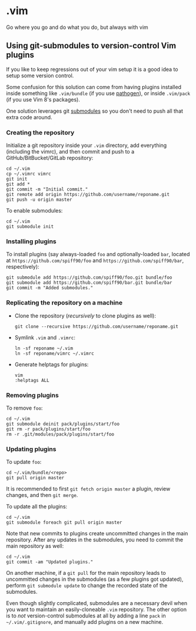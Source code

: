 # .vim
Go where you go and do what you do, but always with vim

## Using git-submodules to version-control Vim plugins
If you like to keep regressions out of your vim setup it is a good idea to setup some version control.

Some confusion for this solution can come from having plugins installed inside something like `.vim/bundle` (if you use [pathogen](https://github.com/tpope/vim-pathogen)), or inside `.vim/pack` (if you use Vim 8's packages).

One solution leverages git [submodules](https://git-scm.com/book/en/v2/Git-Tools-Submodules) so you don't need to push all that extra code around.

### Creating the repository
Initialize a git repository inside your `.vim` directory, add everything (including the vimrc), and then commit and push to a GitHub/BitBucket/GitLab repository:

```
cd ~/.vim
cp ~/.vimrc vimrc
git init
git add *
git commit -m "Initial commit."
git remote add origin https://github.com/username/reponame.git
git push -u origin master
```

To enable submodules:
```
cd ~/.vim
git submodule init
```

### Installing plugins
To install plugins (say always-loaded `foo` and optionally-loaded `bar`, located at `https://github.com/spiff90/foo` and `https://github.com/spiff90/bar`, respectively):

```
git submodule add https://github.com/spiff90/foo.git bundle/foo
git submodule add https://github.com/spiff90/bar.git bundle/bar
git commit -m "Added submodules."
```

### Replicating the repository on a machine
- Clone the repository (_recursively_ to clone plugins as well):

    ```
    git clone --recursive https://github.com/username/reponame.git
    ```
    
- Symlink `.vim` and `.vimrc`:

    ```
    ln -sf reponame ~/.vim
    ln -sf reponame/vimrc ~/.vimrc
    ```
    
- Generate helptags for plugins:
    ```
    vim
    :helptags ALL
    ```
    
### Removing plugins
To remove `foo`:
```
cd ~/.vim
git submodule deinit pack/plugins/start/foo
git rm -r pack/plugins/start/foo
rm -r .git/modules/pack/plugins/start/foo
```

### Updating plugins
To update `foo`:
```
cd ~/.vim/bundle/<repo>
git pull origin master
```
It is recommended to first `git fetch origin master` a plugin, review changes, and then `git merge`.

To update all the plugins:
```
cd ~/.vim
git submodule foreach git pull origin master
```

Note that new commits to plugins create uncommitted changes in the main repository.
After any updates in the submodules, you need to commit the main repository as well:
```
cd ~/.vim
git commit -am "Updated plugins."
```

On another machine, if a `git pull` for the main repository leads to uncommitted changes in the submodules (as a few plugins got updated), perform `git submodule update` to change the recorded state of the submodules.

Even though slightly complicated, submodules are a necessary devil when you want to maintain an easily-cloneable `.vim` repository.
The other option is to _not_ version-control submodules at all by adding a line `pack` in `~/.vim/.gitignore`, and manually add plugins on a new machine.
